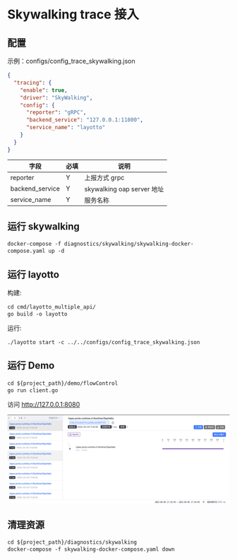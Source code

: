 # Skywalking trace 接入

## 配置

示例：configs/config_trace_skywalking.json

```json
{
  "tracing": {
    "enable": true,
    "driver": "SkyWalking",
    "config": {
      "reporter": "gRPC",
      "backend_service": "127.0.0.1:11800",
      "service_name": "layotto"
    }
  }
}
```

| 字段 | 必填  | 说明                       |
| --- |-----|--------------------------|
| reporter | Y   | 上报方式 grpc                |
| backend_service | Y   | skywalking oap server 地址 |
| service_name | Y   | 服务名称                     |

## 运行 skywalking

```shell
docker-compose -f diagnostics/skywalking/skywalking-docker-compose.yaml up -d
```

## 运行 layotto
构建:

```shell
cd cmd/layotto_multiple_api/
go build -o layotto
```

运行:

```shell @background
./layotto start -c ../../configs/config_trace_skywalking.json
```

## 运行 Demo

```shell
cd ${project_path}/demo/flowControl
go run client.go
```

访问 http://127.0.0.1:8080

![](../../../img/trace/sky.png)

## 清理资源

```shell
cd ${project_path}/diagnostics/skywalking
docker-compose -f skywalking-docker-compose.yaml down
```